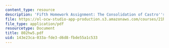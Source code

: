 ```yaml
---
content_type: resource
description: 'Fifth Homework Assignment: The Consolidation of Castro''s Revolution.'
file: https://ol-ocw-studio-app-production.s3.amazonaws.com/courses/21h-802-modern-latin-america-1808-present-revolution-dictatorship-democracy-spring-2005/143e23ca033afde3d6d8fbde55a1c533_802hw5.pdf
file_type: application/pdf
resourcetype: Document
title: 802hw5.pdf
uid: 143e23ca-033a-fde3-d6d8-fbde55a1c533
---
```

